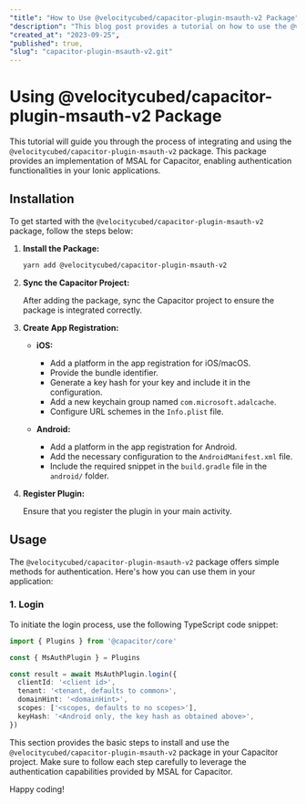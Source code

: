 ```yaml
---
"title": "How to Use @velocitycubed/capacitor-plugin-msauth-v2 Package",
"description": "This blog post provides a tutorial on how to use the @velocitycubed/capacitor-plugin-msauth-v2 package, which implements MSAL for Capacitor.",
"created_at": "2023-09-25",
"published": true,
"slug": "capacitor-plugin-msauth-v2.git"
---
```


# Using @velocitycubed/capacitor-plugin-msauth-v2 Package

This tutorial will guide you through the process of integrating and using the `@velocitycubed/capacitor-plugin-msauth-v2` package. This package provides an implementation of MSAL for Capacitor, enabling authentication functionalities in your Ionic applications.

## Installation

To get started with the `@velocitycubed/capacitor-plugin-msauth-v2` package, follow the steps below:

1. **Install the Package:**

   ```sh
   yarn add @velocitycubed/capacitor-plugin-msauth-v2
   ```

2. **Sync the Capacitor Project:**

   After adding the package, sync the Capacitor project to ensure the package is integrated correctly.

3. **Create App Registration:**

   - **iOS:**
     - Add a platform in the app registration for iOS/macOS.
     - Provide the bundle identifier.
     - Generate a key hash for your key and include it in the configuration.
     - Add a new keychain group named `com.microsoft.adalcache`.
     - Configure URL schemes in the `Info.plist` file.
   
   - **Android:**
     - Add a platform in the app registration for Android.
     - Add the necessary configuration to the `AndroidManifest.xml` file.
     - Include the required snippet in the `build.gradle` file in the `android/` folder.

4. **Register Plugin:**

   Ensure that you register the plugin in your main activity.

## Usage

The `@velocitycubed/capacitor-plugin-msauth-v2` package offers simple methods for authentication. Here's how you can use them in your application:

### 1. Login

To initiate the login process, use the following TypeScript code snippet:

```typescript
import { Plugins } from '@capacitor/core'

const { MsAuthPlugin } = Plugins

const result = await MsAuthPlugin.login({
  clientId: '<client id>',
  tenant: '<tenant, defaults to common>',
  domainHint: '<domainHint>',
  scopes: ['<scopes, defaults to no scopes>'],
  keyHash: '<Android only, the key hash as obtained above>',
})
```

This section provides the basic steps to install and use the `@velocitycubed/capacitor-plugin-msauth-v2` package in your Capacitor project. Make sure to follow each step carefully to leverage the authentication capabilities provided by MSAL for Capacitor.

Happy coding!